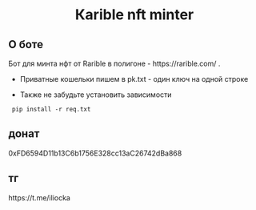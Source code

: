 <h1 align="center">Кarible nft minter</h1>

<h2>О боте</h2>
Бот для минта нфт от Rarible в полигоне - https://rarible.com/ . </br>

* Приватные кошельки пишем в pk.txt - один ключ на одной строке </br>

* Также не забудьте установить зависимости 

<pre><code> pip install -r req.txt</code></pre>

 

<h2>донат</h2> 0xFD6594D11b13C6b1756E328cc13aC26742dBa868
<h2>тг</h2> https://t.me/iliocka
